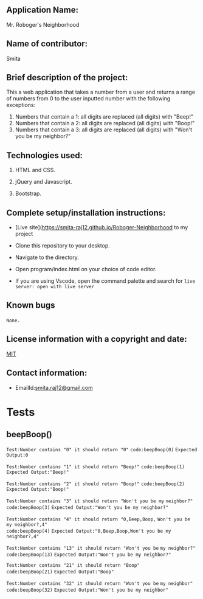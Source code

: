 ## Application Name:

Mr. Roboger's Neighborhood

## Name of contributor:

Smita   

## Brief description of the project:

This a web application that takes a number from a user and returns a range of numbers from 0 to the user inputted number with the following exceptions:

1. Numbers that contain a 1: all digits are replaced (all digits) with "Beep!"
2. Numbers that contain a 2: all digits are replaced (all digits) with "Boop!"
3. Numbers that contain a 3: all digits are replaced (all digits) with "Won't you be my neighbor?"

## Technologies used:

1. HTML and CSS.

2. jQuery and Javascript.

3. Bootstrap.
    

## Complete setup/installation instructions:

* [Live site](https://smita-raj12.github.io/Roboger-Neighborhood 
       to my project       

* Clone this repository to your desktop.

* Navigate to the directory.

* Open program/index.html on your choice of code editor.

* If you are using Vscode, open the command palette and search for `live server: open with live server`


## Known bugs

`None.`     

## License information with a copyright and date:

 [MIT](https://opensource.org/licenses/MIT)

## Contact information:
   
* EmailId:smita.raj12@gmail.com


# Tests

## beepBoop()

`Test:Number contains "0" it should return "0"`
`code:beepBoop(0)`
`Expected Output:0`

`Test:Number contains "1" it should return "Beep!"`
`code:beepBoop(1)`
`Expected Output:"Beep!"`

`Test:Number contains "2" it should return "Boop!"`
`code:beepBoop(2)`
`Expected Output:"Boop!"`

`Test:Number contains "3" it should return "Won't you be my`
      `neighbor?"`         
`code:beepBoop(3)`
`Expected Output:"Won't you be my neighbor?"`

`Test:Number contains "4" it should return "0,Beep,Boop,`
      `Won't you be my neighbor?,4"`         
`code:beepBoop(4)`
`Expected Output:"0,Beep,Boop,Won't you be my neighbor?,4"`

`Test:Number contains "13" it should return "Won't you be` 
      `my neighbor?"`        
`code:beepBoop(13)`
`Expected Output:"Won't you be my neighbor?"`

`Test:Number contains "21" it should return "Boop"`        
`code:beepBoop(21)`
`Expected Output:"Boop"`

`Test:Number contains "32" it should return "Won't you be`
       `my neighbor"`        
`code:beepBoop(32)`
`Expected Output:"Won't you be my neighbor"`
